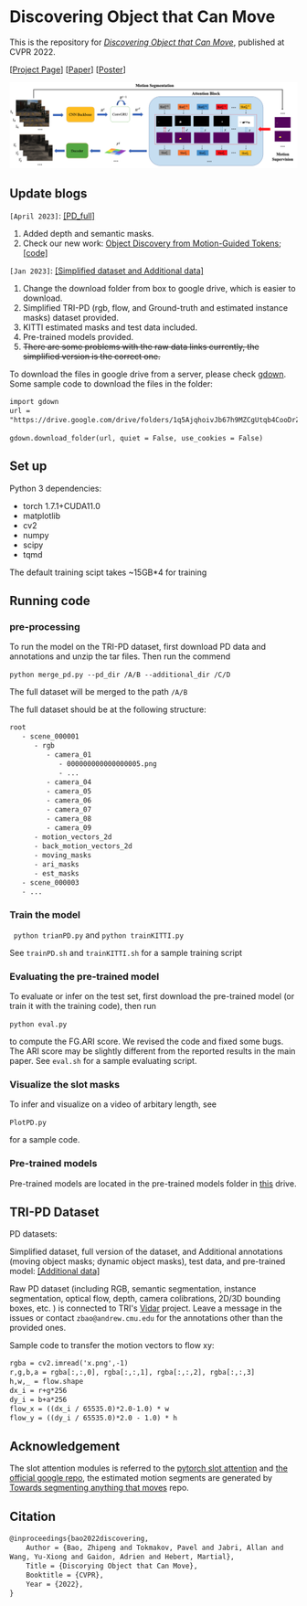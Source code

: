 
# Discovering Object that Can Move

This is the repository for [*Discovering Object that Can Move*](https://arxiv.org/abs/2203.10159), published at CVPR 2022.  


[[Project Page](https://zpbao.github.io/projects/CVPR22-Discovering/)]
[[Paper](https://openaccess.thecvf.com/content/CVPR2022/html/Bao_Discovering_Objects_That_Can_Move_CVPR_2022_paper.html)]
[[Poster](https://zpbao.github.io/projects/CVPR22-Discovering/image/poster.pdf)]

<img src='./imgs/pipeline.png' />

## Update blogs
`[April 2023]`: [[PD_full]](https://drive.google.com/drive/folders/1G2FkJpqNoO3sB0vQ7b915szFYQuTqV9W?usp=share_link)   
1. Added depth and semantic masks.
2. Check our new work: [Object Discovery from Motion-Guided Tokens](https://arxiv.org/abs/2303.15555); [[code]](https://github.com/zpbao/MoTok)


`[Jan 2023]`: [[Simplified dataset and Additional data]](https://drive.google.com/drive/folders/1q5AjqhoivJb67h9MZCgUtqb4CooDrZhC?usp=sharing)  
1. Change the download folder from box to google drive, which is easier to download.  
2. Simplified TRI-PD (rgb, flow, and Ground-truth and estimated instance masks) dataset provided.  
3. KITTI estimated masks and test data included.  
4. Pre-trained models provided.  
5. ~~There are some problems with the raw data links currently, the simplified version is the correct one.~~


To download the files in google drive from a server, please check [gdown](https://pypi.org/project/gdown/). Some sample code to download the files in the folder:

```
import gdown
url = "https://drive.google.com/drive/folders/1q5AjqhoivJb67h9MZCgUtqb4CooDrZhC"

gdown.download_folder(url, quiet = False, use_cookies = False)

```

## Set up

Python 3 dependencies:

* torch 1.7.1+CUDA11.0 
* matplotlib
* cv2
* numpy
* scipy
* tqmd

The default training scipt takes ~15GB*4 for training


## Running code
### pre-processing
To run the model on the TRI-PD dataset, first download PD data and annotations and unzip the tar files. Then run the commend

```python merge_pd.py --pd_dir /A/B --additional_dir /C/D``` 

The full dataset will be merged to the path ```/A/B``` 

The full dataset should be at the following structure:

```
root 
   - scene_000001
      - rgb
         - camera_01
            - 000000000000000005.png
            - ...
         - camera_04
         - camera_05
         - camera_06
         - camera_07
         - camera_08
         - camera_09
      - motion_vectors_2d
      - back_motion_vectors_2d
      - moving_masks
      - ari_masks
      - est_masks
   - scene_000003
   - ...
```

### Train the model 

``` python trianPD.py``` and ```python trainKITTI.py``` 

See ```trainPD.sh``` and ```trainKITTI.sh``` for a sample training script

### Evaluating the pre-trained model

To evaluate or infer on the test set, first download the pre-trained model (or train it with the training code), then run

```python eval.py``` 

to compute the FG.ARI score. We revised the code and fixed some bugs. The ARI score may be slightly different from the reported results in the main paper. 
See ```eval.sh``` for a sample evaluating script.

### Visualize the slot masks

To infer and visualize on a video of arbitary length, see

```PlotPD.py```

for a sample code.

### Pre-trained models

Pre-trained models are located in the pre-trained models folder in [this](https://drive.google.com/drive/folders/1q5AjqhoivJb67h9MZCgUtqb4CooDrZhC?usp=sharing) drive.


## TRI-PD Dataset 

PD datasets:   

Simplified dataset, full version of the dataset, and Additional annotations (moving object masks; dynamic object masks), test data, and pre-trained model: 
[[Additional data]](https://drive.google.com/drive/folders/1q5AjqhoivJb67h9MZCgUtqb4CooDrZhC?usp=sharing) 

Raw PD dataset (including RGB, semantic segmentation, instance segmentation, optical flow, depth, camera colibrations, 2D/3D bounding boxes, etc. ) is connected to TRI's [Vidar](https://github.com/TRI-ML/vidar) project. Leave a message in the issues or contact `zbao@andrew.cmu.edu` for the annotations other than the provided ones.


Sample code to transfer the motion vectors to flow xy:

```
rgba = cv2.imread('x.png',-1)
r,g,b,a = rgba[:,:,0], rgba[:,:,1], rgba[:,:,2], rgba[:,:,3]
h,w,_ = flow.shape
dx_i = r+g*256
dy_i = b+a*256
flow_x = ((dx_i / 65535.0)*2.0-1.0) * w
flow_y = ((dy_i / 65535.0)*2.0 - 1.0) * h            
```

## Acknowledgement
The slot attention modules is referred to the [pytorch slot attention](https://github.com/evelinehong/slot-attention-pytorch) and [the official google repo](https://github.com/google-research/google-research/tree/master/slot_attention), the estimated motion segments are generated by [Towards segmenting anything that moves](https://github.com/achalddave/segment-any-moving) repo.

## Citation

```
@inproceedings{bao2022discovering,
    Author = {Bao, Zhipeng and Tokmakov, Pavel and Jabri, Allan and Wang, Yu-Xiong and Gaidon, Adrien and Hebert, Martial},
    Title = {Discorying Object that Can Move},
    Booktitle = {CVPR},
    Year = {2022},
}
```


